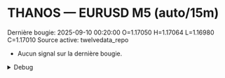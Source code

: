 # THANOS — EURUSD M5 (auto/15m)
Dernière bougie: 2025-09-10 00:20:00  O=1.17050  H=1.17064  L=1.16980  C=1.17010
Source active: twelvedata_repo

- Aucun signal sur la dernière bougie.

<details><summary>Debug</summary>

- TD_API_KEY manquant.

</details>